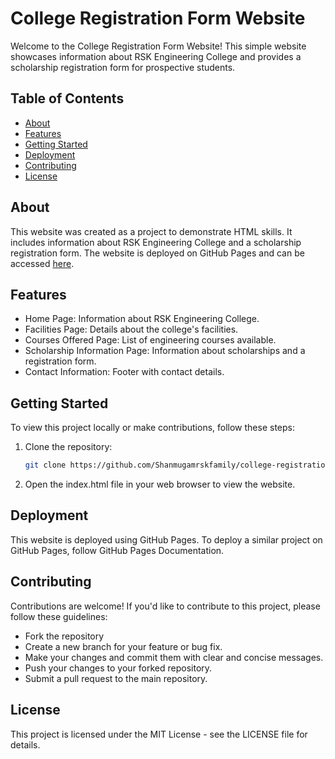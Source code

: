 # College Registration Form Website

Welcome to the College Registration Form Website! This simple website showcases information about RSK Engineering College and provides a scholarship registration form for prospective students.

## Table of Contents

- [About](#about)
- [Features](#features)
- [Getting Started](#getting-started)
- [Deployment](#deployment)
- [Contributing](#contributing)
- [License](#license)

## About

This website was created as a project to demonstrate HTML skills. It includes information about RSK Engineering College and a scholarship registration form. The website is deployed on GitHub Pages and can be accessed [here](https://shanmugamrskfamily.github.io/college-registration-form/).

## Features

- Home Page: Information about RSK Engineering College.
- Facilities Page: Details about the college's facilities.
- Courses Offered Page: List of engineering courses available.
- Scholarship Information Page: Information about scholarships and a registration form.
- Contact Information: Footer with contact details.

## Getting Started

To view this project locally or make contributions, follow these steps:

1. Clone the repository:

   ```bash
   git clone https://github.com/Shanmugamrskfamily/college-registration-form.git
   ```

2. Open the index.html file in your web browser to view the website.

## Deployment

This website is deployed using GitHub Pages. To deploy a similar project on GitHub Pages, follow GitHub Pages Documentation.

## Contributing

Contributions are welcome! If you'd like to contribute to this project, please follow these guidelines:

- Fork the repository
- Create a new branch for your feature or bug fix.
- Make your changes and commit them with clear and concise messages.
- Push your changes to your forked repository.
- Submit a pull request to the main repository.

## License

This project is licensed under the MIT License - see the LICENSE file for details.
